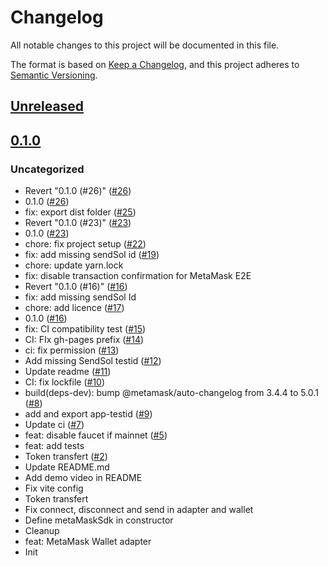 # Changelog

All notable changes to this project will be documented in this file.

The format is based on [Keep a Changelog](https://keepachangelog.com/en/1.0.0/),
and this project adheres to [Semantic Versioning](https://semver.org/spec/v2.0.0.html).

## [Unreleased]

## [0.1.0]

### Uncategorized

- Revert "0.1.0 (#26)" ([#26](https://github.com/MetaMask/test-dapp-solana/pull/26))
- 0.1.0 ([#26](https://github.com/MetaMask/test-dapp-solana/pull/26))
- fix: export dist folder ([#25](https://github.com/MetaMask/test-dapp-solana/pull/25))
- Revert "0.1.0 (#23)" ([#23](https://github.com/MetaMask/test-dapp-solana/pull/23))
- 0.1.0 ([#23](https://github.com/MetaMask/test-dapp-solana/pull/23))
- chore: fix project setup ([#22](https://github.com/MetaMask/test-dapp-solana/pull/22))
- fix: add missing sendSol id ([#19](https://github.com/MetaMask/test-dapp-solana/pull/19))
- chore: update yarn.lock
- fix: disable transaction confirmation for MetaMask E2E
- Revert "0.1.0 (#16)" ([#16](https://github.com/MetaMask/test-dapp-solana/pull/16))
- fix: add missing sendSol Id
- chore: add licence ([#17](https://github.com/MetaMask/test-dapp-solana/pull/17))
- 0.1.0 ([#16](https://github.com/MetaMask/test-dapp-solana/pull/16))
- fix: CI compatibility test ([#15](https://github.com/MetaMask/test-dapp-solana/pull/15))
- CI: FIx gh-pages prefix ([#14](https://github.com/MetaMask/test-dapp-solana/pull/14))
- ci: fix permission ([#13](https://github.com/MetaMask/test-dapp-solana/pull/13))
- Add missing SendSol testid ([#12](https://github.com/MetaMask/test-dapp-solana/pull/12))
- Update readme ([#11](https://github.com/MetaMask/test-dapp-solana/pull/11))
- CI: fix lockfile ([#10](https://github.com/MetaMask/test-dapp-solana/pull/10))
- build(deps-dev): bump @metamask/auto-changelog from 3.4.4 to 5.0.1 ([#8](https://github.com/MetaMask/test-dapp-solana/pull/8))
- add and export app-testid ([#9](https://github.com/MetaMask/test-dapp-solana/pull/9))
- Update ci ([#7](https://github.com/MetaMask/test-dapp-solana/pull/7))
- feat: disable faucet if mainnet ([#5](https://github.com/MetaMask/test-dapp-solana/pull/5))
- feat: add tests
- Token transfert ([#2](https://github.com/MetaMask/test-dapp-solana/pull/2))
- Update README.md
- Add demo video in README
- Fix vite config
- Token transfert
- Fix connect, disconnect and send in adapter and wallet
- Define metaMaskSdk in constructor
- Cleanup
- feat: MetaMask Wallet adapter
- Init

[Unreleased]: https://github.com/MetaMask/test-dapp-solana/compare/v0.1.0...HEAD
[0.1.0]: https://github.com/MetaMask/test-dapp-solana/releases/tag/v0.1.0
